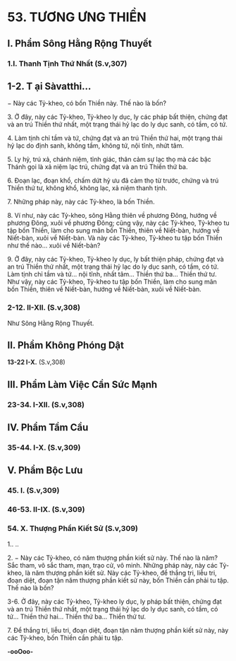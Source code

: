 # 53. TƯƠNG ƯNG THIỀN

<!--pg-->
## I. Phẩm Sông Hằng Rộng Thuyết

### 1.I. Thanh Tịnh Thứ Nhất (S.v,307)
## 1-2. T ại Sàvatthi...

− Này các Tỷ-kheo, có bốn Thiền này. Thế nào là bốn?

3\. Ở đây, này các Tỷ-kheo, Tỷ-kheo ly dục, ly các pháp bất thiện, chứng đạt và an trú Thiền thứ nhất,
một trạng thái hỷ lạc do ly dục sanh, có tầm, có tứ.

4\. Làm tịnh chỉ tầm và tứ, chứng đạt và an trú Thiền thứ hai, một trạng thái hỷ lạc do định sanh, không
tầm, không tứ, nội tĩnh, nhứt tâm.

5\. Ly hỷ, trú xả, chánh niệm, tỉnh giác, thân cảm sự lạc thọ mà các bậc Thánh gọi là xả niệm lạc trú,
chứng đạt và an trú Thiền thứ ba.

6\. Ðoạn lạc, đoạn khổ, chấm dứt hỷ ưu đã cảm thọ từ trước, chứng và trú Thiền thứ tư, không khổ,
không lạc, xả niệm thanh tịnh.

7\. Những pháp này, này các Tỷ-kheo, là bốn Thiền.

8\. Ví như, này các Tỷ-kheo, sông Hằng thiên về phương Ðông, hướng về phương Ðông, xuôi về phương
Ðông; cũng vậy, này các Tỷ-kheo, Tỷ-kheo tu tập bốn Thiền, làm cho sung mãn bốn Thiền, thiên về
Niết-bàn, hướng về Niết-bàn, xuôi về Niết-bàn. Và này các Tỷ-kheo, Tỷ-kheo tu tập bốn Thiền như thế
nào... xuôi về Niết-bàn?

9\. Ở đây, này các Tỷ-kheo, Tỷ-kheo ly dục, ly bất thiện pháp, chứng đạt và an trú Thiền thứ nhất, một
trạng thái hỷ lạc do ly dục sanh, có tầm, có tứ. Làm tịnh chỉ tầm và tứ... nội tĩnh, nhất tâm... Thiền thứ
ba... Thiền thứ tư. Như vậy, này các Tỷ-kheo, Tỷ-kheo tu tập bốn Thiền, làm cho sung mãn bốn Thiền,
thiên về Niết-bàn, hướng về Niết-bàn, xuôi về Niết-bàn.

<!--pg-->
### 2-12. II-XII. (S.v,308)

Như Sông Hằng Rộng Thuyết.

## II. Phẩm Không Phóng Dật

**13-22 I-X.** (S.v,308)

<!--pg-->
## III. Phẩm Làm Việc Cần Sức Mạnh

### 23-34. I-XII. (S.v,308)

<!--pg-->
## IV. Phẩm Tầm Cầu

### 35-44. I-X. (S.v,309)

<!--pg-->
## V. Phẩm Bộc Lưu

### 45. I. (S.v,309)

### 46-53. II-IX. (S.v,309)

### 54. X. Thượng Phần Kiết Sử (S.v,309)

1\.. ..

2\. − Này các Tỷ-kheo, có năm thượng phần kiết sử này. Thế nào là năm? Sắc tham, vô sắc tham, mạn,
trạo cử, vô minh. Những pháp này, này các Tỷ-kheo, là năm thượng phần kiết sử. Này các Tỷ-kheo, để
thắng tri, liễu tri, đoạn diệt, đoạn tận năm thượng phần kiết sử này, bốn Thiền cần phải tu tập. Thế nào là
bốn?

3-6. Ở đây, này các Tỷ-kheo, Tỷ-kheo ly dục, ly pháp bất thiện, chứng đạt và an trú Thiền thứ nhất, một
trạng thái hỷ lạc do ly dục sanh, có tầm, có tứ... Thiền thứ hai... Thiền thứ ba... Thiền thứ tư.

7\. Ðể thắng tri, liễu tri, đoạn diệt, đoạn tận năm thượng phần kiết sử này, này các Tỷ-kheo, bốn Thiền
cần phải tu tập.

**-ooOoo-**


